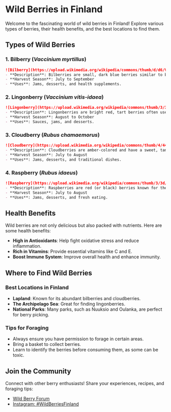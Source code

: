 # Wild Berries in Finland

Welcome to the fascinating world of wild berries in Finland! Explore various types of berries, their health benefits, and the best locations to find them.

## Types of Wild Berries

### 1. Bilberry (*Vaccinium myrtillus*)
```markdown
![Bilberry](https://upload.wikimedia.org/wikipedia/commons/thumb/d/d6/Vaccinium_myrtillus_1.jpg/800px-Vaccinium_myrtillus_1.jpg)
- **Description**: Bilberries are small, dark blue berries similar to blueberries but with a slightly tart flavor.
- **Harvest Season**: July to September
- **Uses**: Jams, desserts, and health supplements.
```

### 2. Lingonberry (*Vaccinium vitis-idaea*)
```markdown
![Lingonberry](https://upload.wikimedia.org/wikipedia/commons/thumb/3/39/Vaccinium_vitis-idaea_02.JPG/800px-Vaccinium_vitis-idaea_02.JPG)
- **Description**: Lingonberries are bright red, tart berries often used in Scandinavian cuisine.
- **Harvest Season**: August to October
- **Uses**: Sauces, jams, and desserts.
```

### 3. Cloudberry (*Rubus chamaemorus*)
```markdown
![Cloudberry](https://upload.wikimedia.org/wikipedia/commons/thumb/4/44/Cloudberry_ripe.jpg/800px-Cloudberry_ripe.jpg)
- **Description**: Cloudberries are amber-colored and have a sweet, tangy taste.
- **Harvest Season**: July to August
- **Uses**: Jams, desserts, and traditional dishes.
```

### 4. Raspberry (*Rubus idaeus*)
```markdown
![Raspberry](https://upload.wikimedia.org/wikipedia/commons/thumb/3/3d/Raspberry_%28Rubus_idaeus%29.jpg/800px-Raspberry_%28Rubus_idaeus%29.jpg)
- **Description**: Raspberries are red (or black) berries known for their sweet flavor.
- **Harvest Season**: July to August
- **Uses**: Jams, desserts, and fresh eating.
```

## Health Benefits

Wild berries are not only delicious but also packed with nutrients. Here are some health benefits:

- **High in Antioxidants**: Help fight oxidative stress and reduce inflammation.
- **Rich in Vitamins**: Provide essential vitamins like C and E.
- **Boost Immune System**: Improve overall health and enhance immunity.

## Where to Find Wild Berries

### Best Locations in Finland
- **Lapland**: Known for its abundant bilberries and cloudberries.
- **The Archipelago Sea**: Great for finding lingonberries.
- **National Parks**: Many parks, such as Nuuksio and Oulanka, are perfect for berry picking.

### Tips for Foraging
- Always ensure you have permission to forage in certain areas.
- Bring a basket to collect berries.
- Learn to identify the berries before consuming them, as some can be toxic.

## Join the Community

Connect with other berry enthusiasts! Share your experiences, recipes, and foraging tips:
- [Wild Berry Forum](https://www.wildberryforum.com)
- [Instagram: #WildBerriesFinland](https://www.instagram.com/explore/tags/wildberriesfinland/)
